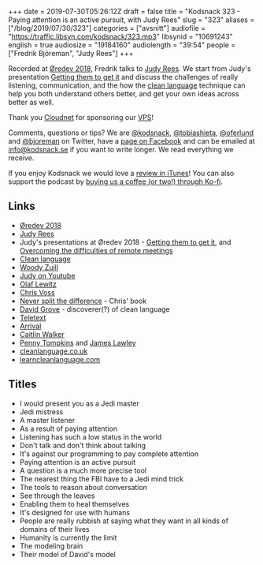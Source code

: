 +++
date = 2019-07-30T05:26:12Z
draft = false
title = "Kodsnack 323 - Paying attention is an active pursuit, with Judy Rees"
slug = "323"
aliases = ["/blog/2019/07/30/323"]
categories = ["avsnitt"]
audiofile = "https://traffic.libsyn.com/kodsnack/323.mp3"
libsynid = "10691243"
english = true
audiosize = "19184160"
audiolength = "39:54"
people = ["Fredrik Björeman", "Judy Rees"]
+++

Recorded at [Øredev 2018](https://oredev.org/2018/home), Fredrik talks to [Judy Rees](https://judyrees.co.uk/). We start from Judy's presentation [Getting them to get it](https://vimeo.com/302043072) and discuss the challenges of really listening, communication, and the how the [clean language](https://en.wikipedia.org/wiki/Clean_Language) technique can help you both understand others better, and get your own ideas across better as well.

Thank you [Cloudnet](http://www.cloudnet.se) for sponsoring our [VPS](http://en.wikipedia.org/wiki/Virtual_private_server)!

Comments, questions or tips? We are [@kodsnack](https://www.twitter.com/kodsnack), [@tobiashieta](https://www.twitter.com/tobiashieta), [@oferlund](https://www.twitter.com/oferlund) and [@bjoreman](https://www.twitter.com/bjoreman) on Twitter, have a [page on Facebook](https://www.facebook.com/kodsnack) and can be emailed at [info@kodsnack.se](mailto:info@kodsnack.se) if you want to write longer. We read everything we receive.

If you enjoy Kodsnack we would love a [review in iTunes](http://itunes.apple.com/se/podcast/kodsnack/id561631498?l=en)! You can also support the podcast by <a href="https://ko-fi.com/kodsnack" rel="payment">buying us a coffee (or two!) through Ko-fi</a>.

## Links ##
* [Øredev 2018](https://oredev.org/2018/home)
* [Judy Rees](https://judyrees.co.uk/)
* Judy's presentations at Øredev 2018 - [Getting them to get it](https://vimeo.com/302043072), and [Overcoming the difficulties of remote meetings](https://vimeo.com/302701592)
* [Clean language](https://en.wikipedia.org/wiki/Clean_Language)
* [Woody Zuill](https://twitter.com/woodyzuill)
* [Judy on Youtube](https://www.youtube.com/user/xraylistening)
* [Olaf Lewitz](https://twitter.com/olaflewitz)
* [Chris Voss](https://en.wikipedia.org/wiki/Christopher_Voss)
* [Never split the difference](https://www.amazon.com/Never-Split-Difference-Negotiating-Depended-ebook/dp/B014DUR7L2) - Chris' book
* [David Grove](https://cleanlearning.co.uk/resources/faq/who-is-david-grove) - discoverer(?) of clean language
* [Teletext](https://en.wikipedia.org/wiki/Teletext)
* [Arrival](https://en.wikipedia.org/wiki/Arrival_%28film%29)
* [Caitlin Walker](https://cleanlearning.co.uk/are/caitlin-walker)
* [Penny Tompkins](https://cleanlearning.co.uk/are/penny-tompkins) and [James Lawley](https://cleanlearning.co.uk/are/james-lawley)
* [cleanlanguage.co.uk](https://cleanlearning.co.uk/)
* [learncleanlanguage.com](http://learncleanlanguage.com/)

## Titles ##
* I would present you as a Jedi master
* Jedi mistress
* A master listener
* As a result of paying attention
* Listening has such a low status in the world
* Don't talk and don't think about talking
* It's against our programming to pay complete attention
* Paying attention is an active pursuit
* A question is a much more precise tool
* The nearest thing the FBI have to a Jedi mind trick
* The tools to reason about conversation
* See through the leaves
* Enabling them to heal themselves
* It's designed for use with humans
* People are really rubbish at saying what they want in all kinds of domains of their lives
* Humanity is currently the limit
* The modeling brain
* Their model of David's model